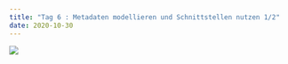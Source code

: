 ```yaml
---
title: "Tag 6 : Metadaten modellieren und Schnittstellen nutzen 1/2"
date: 2020-10-30
---
```



![]({{site.baseurl}}/images/schaubild_zwischenstand.png)
